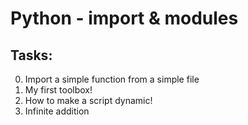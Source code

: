 # Python - import & modules

## Tasks:

0. Import a simple function from a simple file
1. My first toolbox!
2. How to make a script dynamic!
3. Infinite addition
